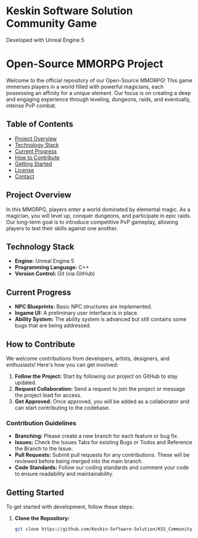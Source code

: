 # Keskin Software Solution Community Game

Developed with Unreal Engine 5


# Open-Source MMORPG Project

Welcome to the official repository of our Open-Source MMORPG! This game immerses players in a world filled with powerful magicians, each possessing an affinity for a unique element. Our focus is on creating a deep and engaging experience through leveling, dungeons, raids, and eventually, intense PvP combat.

## Table of Contents

- [Project Overview](#project-overview)
- [Technology Stack](#technology-stack)
- [Current Progress](#current-progress)
- [How to Contribute](#how-to-contribute)
- [Getting Started](#getting-started)
- [License](#license)
- [Contact](#contact)

## Project Overview

In this MMORPG, players enter a world dominated by elemental magic. As a magician, you will level up, conquer dungeons, and participate in epic raids. Our long-term goal is to introduce competitive PvP gameplay, allowing players to test their skills against one another.

## Technology Stack

- **Engine:** Unreal Engine 5
- **Programming Language:** C++
- **Version Control:** Git (via GitHub)

## Current Progress

- **NPC Blueprints:** Basic NPC structures are implemented.
- **Ingame UI:** A preliminary user interface is in place.
- **Ability System:** The ability system is advanced but still contains some bugs that are being addressed.

## How to Contribute

We welcome contributions from developers, artists, designers, and enthusiasts! Here's how you can get involved:

1. **Follow the Project:** Start by following our project on GitHub to stay updated.
2. **Request Collaboration:** Send a request to join the project or message the project lead for access.
3. **Get Approved:** Once approved, you will be added as a collaborator and can start contributing to the codebase.

### Contribution Guidelines

- **Branching:** Please create a new branch for each feature or bug fix.
- **Issues:** Check the Issues Tabs for existing Bugs or Todos and Reference the Branch to the Issue.
- **Pull Requests:** Submit pull requests for any contributions. These will be reviewed before being merged into the main branch.
- **Code Standards:** Follow our coding standards and comment your code to ensure readability and maintainability.

## Getting Started

To get started with development, follow these steps:

1. **Clone the Repository:**
   ```bash
   git clone https://github.com/Keskin-Software-Solution/KSS_Community_Game.git
